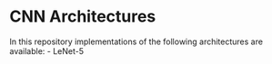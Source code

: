 # CNN Architectures

In this repository implementations of the following architectures are available:
    - LeNet-5
